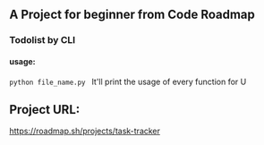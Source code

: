 ## A Project for beginner from Code Roadmap
### Todolist by CLI
#### usage:
`python file_name.py `
It'll print the usage of every function for U

## Project URL:
https://roadmap.sh/projects/task-tracker
